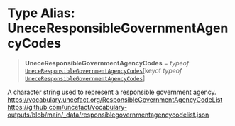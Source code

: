 # Type Alias: UneceResponsibleGovernmentAgencyCodes

> **UneceResponsibleGovernmentAgencyCodes** = *typeof* [`UneceResponsibleGovernmentAgencyCodes`](../variables/UneceResponsibleGovernmentAgencyCodes.md)\[keyof *typeof* [`UneceResponsibleGovernmentAgencyCodes`](../variables/UneceResponsibleGovernmentAgencyCodes.md)\]

A character string used to represent a responsible government agency.
https://vocabulary.uncefact.org/ResponsibleGovernmentAgencyCodeList
https://github.com/uncefact/vocabulary-outputs/blob/main/_data/responsiblegovernmentagencycodelist.json
